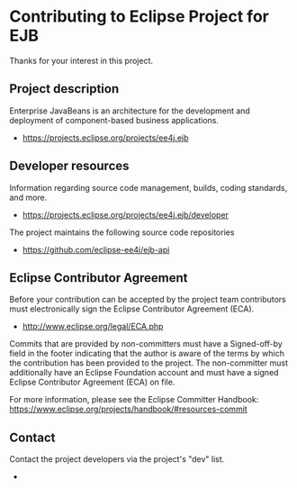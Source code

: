 # Contributing to Eclipse Project for EJB

Thanks for your interest in this project.

## Project description

Enterprise JavaBeans is an architecture for the development and deployment of
component-based business applications.

* https://projects.eclipse.org/projects/ee4j.ejb

## Developer resources

Information regarding source code management, builds, coding standards, and
more.

* https://projects.eclipse.org/projects/ee4j.ejb/developer

The project maintains the following source code repositories

* https://github.com/eclipse-ee4j/ejb-api

## Eclipse Contributor Agreement

Before your contribution can be accepted by the project team contributors must
electronically sign the Eclipse Contributor Agreement (ECA).

* http://www.eclipse.org/legal/ECA.php

Commits that are provided by non-committers must have a Signed-off-by field in
the footer indicating that the author is aware of the terms by which the
contribution has been provided to the project. The non-committer must
additionally have an Eclipse Foundation account and must have a signed Eclipse
Contributor Agreement (ECA) on file.

For more information, please see the Eclipse Committer Handbook:
https://www.eclipse.org/projects/handbook/#resources-commit

## Contact

Contact the project developers via the project's "dev" list.

*

